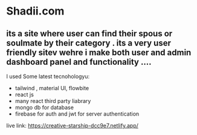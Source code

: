 # Shadii.com

## its a site where user can find their spous or soulmate by their category . its a very user friendly sitev wehre i make both user and admin dashboard panel and functionality ....


I used Some latest tecnohologyu:

- tailwind , material UI, flowbite 
- react js
- many react third party liabrary 
- mongo db for database
- firebase for auth and jwt for server authentication



live link: 
https://creative-starship-dcc9e7.netlify.app/



